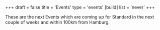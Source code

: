 +++
draft = false
title = 'Events'
type = 'events'
[build]
  list = 'never'
+++

These are the next Events which are coming up for Standard
in the next couple of weeks and within 100km from Hamburg.
